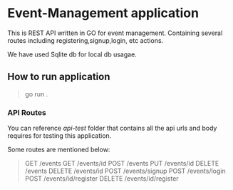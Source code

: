 # Event-Management application
This is REST API written in GO for event management. Containing several routes including registering,signup,login, etc actions.

We have used Sqlite db for local db usagae.

## How to run application
> go run .

### API Routes

You can reference *api-test* folder that contains all the api urls and body requires for testing this application.
 
Some routes are mentioned below:

> GET /events
> GET /events/id
> POST /events
> PUT /events/id
> DELETE /events
> DELETE /events/id
> POST /events/signup
> POST /events/login
> POST /events/id/register
> DELETE /events/id/register



